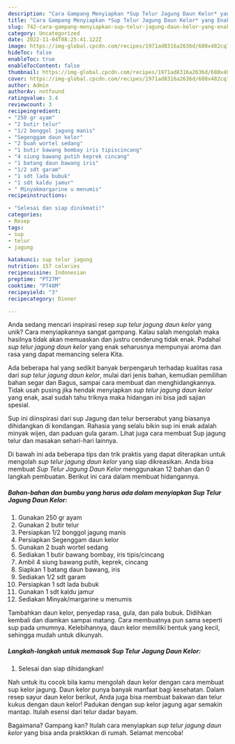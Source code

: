 ```yaml
---
description: "Cara Gampang Menyiapkan *Sup Telur Jagung Daun Kelor* yang Enak"
title: "Cara Gampang Menyiapkan *Sup Telur Jagung Daun Kelor* yang Enak"
slug: 742-cara-gampang-menyiapkan-sup-telur-jagung-daun-kelor-yang-enak
category: Uncategorized
date: 2022-11-04T08:25:41.122Z
image: https://img-global.cpcdn.com/recipes/1971ad8316a2636d/680x482cq70/sup-telur-jagung-daun-kelor-foto-resep-utama.jpg
hideToc: false
enableToc: true
enableTocContent: false
thumbnail: https://img-global.cpcdn.com/recipes/1971ad8316a2636d/680x482cq70/sup-telur-jagung-daun-kelor-foto-resep-utama.jpg
cover: https://img-global.cpcdn.com/recipes/1971ad8316a2636d/680x482cq70/sup-telur-jagung-daun-kelor-foto-resep-utama.jpg
author: Admin
authorAv: notfound
ratingvalue: 3.4
reviewcount: 3
recipeingredient:
- "250 gr ayam"
- "2 butir telur"
- "1/2 bonggol jagung manis"
- "Segenggam daun kelor"
- "2 buah wortel sedang"
- "1 butir bawang bombay iris tipiscincang"
- "4 siung bawang putih keprek cincang"
- "1 batang daun bawang iris"
- "1/2 sdt garam"
- "1 sdt lada bubuk"
- "1 sdt kaldu jamur"
- " Minyakmargarine u menumis"
recipeinstructions:

- "Selesai dan siap dinikmati!"
categories:
- Resep
tags:
- sup
- telur
- jagung

katakunci: sup telur jagung 
nutrition: 157 calories
recipecuisine: Indonesian
preptime: "PT27M"
cooktime: "PT48M"
recipeyield: "3"
recipecategory: Dinner

---
```





Anda sedang mencari inspirasi resep *sup telur jagung daun kelor* yang unik? Cara menyiapkannya sangat gampang. Kalau salah mengolah maka hasilnya tidak akan memuaskan dan justru cenderung tidak enak. Padahal *sup telur jagung daun kelor* yang enak seharusnya mempunyai aroma dan rasa yang dapat memancing selera Kita.





Ada beberapa hal yang sedikit banyak berpengaruh terhadap kualitas rasa dari *sup telur jagung daun kelor*, mulai dari jenis bahan, kemudian pemilihan bahan segar dan Bagus, sampai cara membuat dan menghidangkannya. Tidak usah pusing jika hendak menyiapkan *sup telur jagung daun kelor* yang enak,      asal sudah tahu triknya maka hidangan ini bisa jadi sajian spesial.














Sup ini diinspirasi dari sup Jagung dan telur berserabut yang biasanya dihidangkan di kondangan. Rahasia yang selalu bikin sup ini enak adalah minyak wijen, dan paduan gula garam. Lihat juga cara membuat Sup jagung telur dan masakan sehari-hari lainnya.






Di bawah ini ada beberapa tips dan trik praktis yang dapat diterapkan untuk mengolah *sup telur jagung daun kelor* yang siap dikreasikan. Anda bisa membuat *Sup Telur Jagung Daun Kelor* menggunakan 12 bahan dan 0 langkah pembuatan. Berikut ini cara dalam membuat hidangannya.

<!--inarticleads1-->

##### Bahan-bahan dan bumbu yang harus ada dalam menyiapkan *Sup Telur Jagung Daun Kelor*:

1. Gunakan 250 gr ayam
1. Gunakan 2 butir telur
1. Persiapkan 1/2 bonggol jagung manis
1. Persiapkan Segenggam daun kelor
1. Gunakan 2 buah wortel sedang
1. Sediakan 1 butir bawang bombay, iris tipis/cincang
1. Ambil 4 siung bawang putih, keprek, cincang
1. Siapkan 1 batang daun bawang, iris
1. Sediakan 1/2 sdt garam
1. Persiapkan 1 sdt lada bubuk
1. Gunakan 1 sdt kaldu jamur
1. Sediakan  Minyak/margarine u menumis


Tambahkan daun kelor, penyedap rasa, gula, dan pala bubuk. Didihkan kembali dan diamkan sampai matang. Cara membuatnya pun sama seperti sup pada umumnya. Kelebihannya, daun kelor memiliki bentuk yang kecil, sehingga mudah untuk dikunyah. 

<!--inarticleads2-->

##### Langkah-langkah untuk memasak *Sup Telur Jagung Daun Kelor*:


1. Selesai dan siap dihidangkan!

Nah untuk itu cocok bila kamu mengolah daun kelor dengan cara membuat sup kelor jagung. Daun kelor punya banyak manfaat bagi kesehatan. Dalam resep sayur daun kelor berikut, Anda juga bisa membuat bakwan dan telur kukus dengan daun kelor! Padukan dengan sup kelor jagung agar semakin mantap. Itulah esensi dari telur dadar bayam. 

Bagaimana? Gampang kan? Itulah cara menyiapkan *sup telur jagung daun kelor* yang bisa anda praktikkan di rumah. Selamat mencoba!
